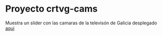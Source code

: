 # Proyecto crtvg-cams

Muestra un slider con las camaras de la televisón de Galicia desplegado [aquí](https://jesusgm.github.io/crtvg-cams/)
